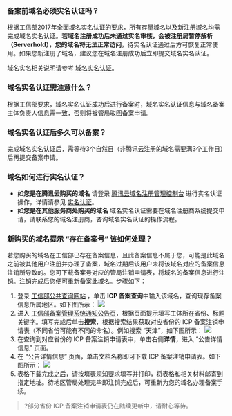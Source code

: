 ### 备案前域名必须实名认证吗？
根据工信部2017年全面域名实名认证的要求，所有存量域名以及新注册域名均需完成域名实名认证。**若域名注册成功后未通过实名审核，会被注册局暂停解析（Serverhold），您的域名将无法正常访问**，待实名认证通过后方可恢复正常使用。如果您新注册了域名，建议您在域名注册成功后立即提交域名实名认证。

域名实名相关说明请参考 [域名实名认证](https://cloud.tencent.com/document/product/242/6707)。

### 域名实名认证需注意什么？
根据工信部要求，域名实名认证成功后进行备案时，域名实名认证信息与域名备案主体负责人信息需一致，否则将被管局驳回备案申请。

### 域名实名认证后多久可以备案？
完成域名实名认证后，需等待3个自然日（非腾讯云注册的域名需要满3个工作日）后再提交备案申请。

### 域名如何进行实名认证？
-   **如您是在腾讯云购买的域名**
    请登录 [腾讯云域名注册管理控制台](https://console.cloud.tencent.com/domain) 进行实名认证操作，详情请参见 [实名认证](https://cloud.tencent.com/document/product/242/6707)。
-   **如您是在其他服务商处购买的域名**
    域名实名认证需要在域名注册商系统提交申请，请联系您的域名注册商，咨询域名实名认证的操作流程。

### 新购买的域名提示 “存在备案号” 该如何处理？
若您购买的域名在工信部已存在备案信息，且此备案信息不属于您，可能是此域名之前被其他用户注册并办理了备案，域名过期后该用户未将该域名对应的备案信息注销所导致的。您可下载备案号对应的管局注销申请表，将域名的备案信息进行注销。注销完成后您便可重新备案此域名。步骤如下：  
1. 登录 [工信部公共查询网站](https://beian.miit.gov.cn/#/Integrated/recordQuery) ，单击 **ICP 备案查询**中输入该域名，查询现存备案信息所属地区。如下图所示：
![](https://main.qcloudimg.com/raw/ddd671fbd91fd1c92908217857d212b0.png)
2. 进入 [工信部备案管理系统通知公告页](https://beian.miit.gov.cn/?spm=a2c4g.11186623.2.10.5ec65becBadqnr#/Integrated/notice_list)，根据页面提示填写主体所在省份、标题关键字。填写完成后单击**搜索**，根据搜索结果获取对应省份的 ICP 备案注销申请表（不同省份可能有不同的命名）。例如搜索 “天津”，如下图所示：
![](https://main.qcloudimg.com/raw/ab8e4521286afc67a0dea9e52c27808c.png)
3. 在查询到对应省份的 ICP 备案注销申请表中，单击右侧**详情**，进入 “公告详情信息” 页面。
4. 在 “公告详情信息” 页面，单击文档名称即可下载 ICP 备案注销申请表。如下图所示：
![](https://main.qcloudimg.com/raw/30d6c3d95cfe2162c0e35f15fd76a607.png)
5. 表格下载完成之后，请按填表须知要求填写并打印，将表格和相关材料邮寄到指定地址。待地区管局处理完毕即注销完成后，可重新为您的域名办理备案手续。

>?部分省份 ICP 备案注销申请表仍在陆续更新中，请耐心等待。



